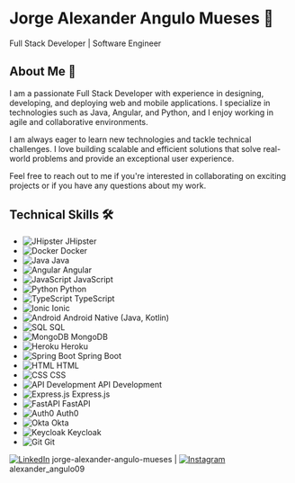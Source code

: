 # Jorge Alexander Angulo Mueses 👋

Full Stack Developer | Software Engineer

## About Me 🚀 

I am a passionate Full Stack Developer with experience in designing, developing, and deploying web and mobile applications. I specialize in technologies such as Java, Angular, and Python, and I enjoy working in agile and collaborative environments.

I am always eager to learn new technologies and tackle technical challenges. I love building scalable and efficient solutions that solve real-world problems and provide an exceptional user experience.

Feel free to reach out to me if you're interested in collaborating on exciting projects or if you have any questions about my work.




## Technical Skills 🛠 

- ![JHipster]() JHipster
- ![Docker](https://img.icons8.com/color/48/000000/docker.png) Docker
- ![Java](https://img.icons8.com/color/48/000000/java-coffee-cup-logo.png) Java
- ![Angular](https://img.icons8.com/color/48/000000/angularjs.png) Angular
- ![JavaScript](https://img.icons8.com/color/48/000000/javascript.png) JavaScript
- ![Python](https://img.icons8.com/color/48/000000/python.png) Python
- ![TypeScript](https://img.icons8.com/color/48/000000/typescript.png) TypeScript
- ![Ionic](https://img.icons8.com/color/48/000000/ionic.png) Ionic
- ![Android](https://icons8.com/icon/2586/android-os) Android Native (Java, Kotlin)
- ![SQL](https://img.icons8.com/color/48/000000/sql.png) SQL
- ![MongoDB](https://img.icons8.com/color/48/000000/mongodb.png) MongoDB
- ![Heroku](https://img.icons8.com/color/48/000000/heroku.png) Heroku
- ![Spring Boot](https://img.icons8.com/color/48/000000/spring-logo.png) Spring Boot
- ![HTML](https://img.icons8.com/color/48/000000/html-5.png) HTML
- ![CSS](https://img.icons8.com/color/48/000000/css3.png) CSS
- ![API Development](https://img.icons8.com/color/48/000000/api-settings.png) API Development
- ![Express.js](https://img.icons8.com/color/48/000000/express.png) Express.js
- ![FastAPI](https://img.icons8.com/color/48/000000/api.png) FastAPI
- ![Auth0](https://img.icons8.com/color/48/000000/auth0.png) Auth0
- ![Okta](https://img.icons8.com/color/48/000000/okta.png) Okta
- ![Keycloak](https://img.icons8.com/color/48/000000/keycloak.png) Keycloak
- ![Git](https://img.icons8.com/color/48/000000/git.png) Git


[![LinkedIn](https://img.icons8.com/color/48/000000/linkedin.png)](https://www.linkedin.com/) jorge-alexander-angulo-mueses | 
[![Instagram](https://img.icons8.com/color/48/000000/instagram-new.png)](https://www.instagram.com/alexander_angulo09)
alexander_angulo09

